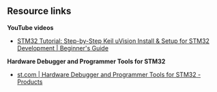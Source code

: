 ## Resource links

**YouTube videos**
- [STM32 Tutorial: Step-by-Step Keil uVision Install & Setup for STM32 Development | Beginner's Guide](https://m.youtube.com/watch?v=TO85lArN1B8&t=39s)
  
**Hardware Debugger and Programmer Tools for STM32**
- [st.com | Hardware Debugger and Programmer Tools for STM32 - Products](https://www.st.com/en/development-tools/hardware-debugger-and-programmer-tools-for-stm32/products.html)
